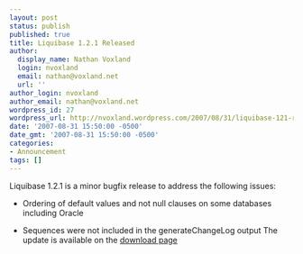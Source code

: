 ```yaml
---
layout: post
status: publish
published: true
title: Liquibase 1.2.1 Released
author:
  display_name: Nathan Voxland
  login: nvoxland
  email: nathan@voxland.net
  url: ''
author_login: nvoxland
author_email: nathan@voxland.net
wordpress_id: 27
wordpress_url: http://nvoxland.wordpress.com/2007/08/31/liquibase-121-released/
date: '2007-08-31 15:50:00 -0500'
date_gmt: '2007-08-31 15:50:00 -0500'
categories:
- Announcement
tags: []
---
```

Liquibase 1.2.1 is a minor bugfix release to address the following issues:



- Ordering of default values and not null clauses on some databases including Oracle

- Sequences were not included in the generateChangeLog output
The update is available on the <a href="http://www.liquibase.org/download.html">download page</a>

